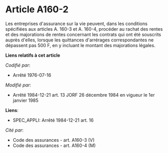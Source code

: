# Article A160-2

Les entreprises d'assurance sur la vie peuvent, dans les conditions spécifiées aux articles A. 160-3 et A. 160-4, procéder au
rachat des rentes et des majorations de rentes concernant les contrats qui ont été souscrits auprès d'elles, lorsque les
quittances d'arrérages correspondantes ne dépassent pas 500 F, en y incluant le montant des majorations légales.

**Liens relatifs à cet article**

_Codifié par_:

  - Arrêté 1976-07-16

_Modifié par_:

  - Arrêté 1984-12-21 art. 13 JORF 26 décembre 1984 en vigueur le 1er janvier 1985

**Liens**:

  - SPEC_APPLI: Arrêté 1984-12-21 art. 16

_Cité par_:

  - Code des assurances - art. A160-3 (V)
  - Code des assurances - art. A160-4 (M)
